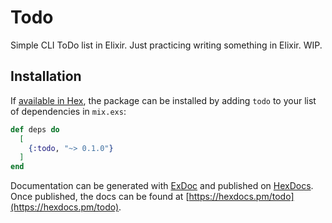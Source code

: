 # Todo

Simple CLI ToDo list in Elixir.  Just practicing writing something in Elixir.  WIP.

## Installation

If [available in Hex](https://hex.pm/docs/publish), the package can be installed
by adding `todo` to your list of dependencies in `mix.exs`:

```elixir
def deps do
  [
    {:todo, "~> 0.1.0"}
  ]
end
```

Documentation can be generated with [ExDoc](https://github.com/elixir-lang/ex_doc)
and published on [HexDocs](https://hexdocs.pm). Once published, the docs can
be found at [https://hexdocs.pm/todo](https://hexdocs.pm/todo).

